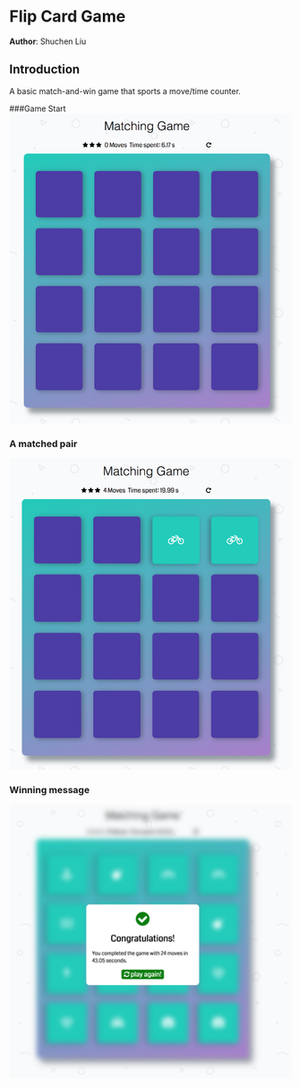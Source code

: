 # Flip Card Game

**Author**: Shuchen Liu

## Introduction

A basic match-and-win game that sports a move/time counter.

###Game Start
![start](pic/start.png)

### A matched pair
![matched](pic/matched.png)
### Winning message
![win](pic/win.png)
